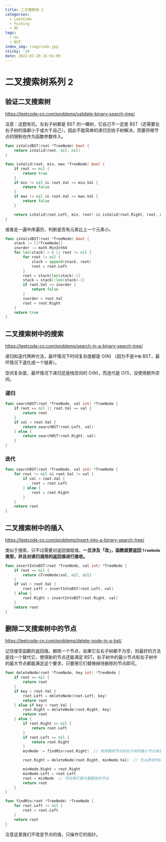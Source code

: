 ```yaml
---
title: 二叉搜索树 2
categories:
  - LeetCode
  - Fucking
  - 树
tags:
  - Go
  - BST
index_img: /img/code.jpg
sticky: -10
date: 2022-02-20 15:54:09
---
```


# 二叉搜索树系列 2

## 验证二叉搜索树

https://leetcode-cn.com/problems/validate-binary-search-tree/

注意：这题有坑，左右子树都是 BST 的一棵树，它自己不一定是 BST（还需要左右子树的值都小于或大于自己）。因此不能简单的递归交给子树解决，而要将根节点的限制也作为函数参数传入。

```go
func isValidBST(root *TreeNode) bool {
    return isValid(root, nil, nil)
}

func isValid(root, min, max *TreeNode) bool {
    if root == nil {
        return true
    }
    if min != nil && root.Val <= min.Val {
        return false
    }
    if max != nil && root.Val >= max.Val {
        return false
    }

    return isValid(root.Left, min, root) && isValid(root.Right, root, max)
}
```

或者走一遍中序遍历，判断是否有元素比上一个元素小。

```go
func isValidBST(root *TreeNode) bool {
    stack := []*TreeNode{}
    inorder := math.MinInt64
    for len(stack) > 0 || root != nil {
        for root != nil {
            stack = append(stack, root)
            root = root.Left
        }
        root = stack[len(stack)-1]
        stack = stack[:len(stack)-1]
        if root.Val <= inorder {
            return false
        }
        inorder = root.Val
        root = root.Right
    }
    return true
}
```

## 二叉搜索树中的搜索

https://leetcode-cn.com/problems/search-in-a-binary-search-tree/

递归和迭代两种方法，最坏情况下时间复杂度都是 O(N) （因为不是`平衡` BST，最坏情况下退化成一个链表）。

空间复杂度，最坏情况下递归还是栈空间的 O(N)，而迭代是 O(1)，没使用额外空间。

### 递归

```go
func searchBST(root *TreeNode, val int) *TreeNode {
    if root == nil || root.Val == val {
        return root
    }
    if val < root.Val {
        return searchBST(root.Left, val)
    } else {
        return searchBST(root.Right, val)
    }
}
```

### 迭代

```go
func searchBST(root *TreeNode, val int) *TreeNode {
    for root != nil && root.Val != val {
        if val < root.Val {
            root = root.Left
        } else {
            root = root.Right
        }
    }
    return root
}
```

## 二叉搜索树中的插入

https://leetcode-cn.com/problems/insert-into-a-binary-search-tree/

类似于搜索，只不过需要对返回值赋值。**一旦涉及「改」，函数就要返回 `TreeNode` 类型，并且对递归调用的返回值进行接收。**

```go
func insertIntoBST(root *TreeNode, val int) *TreeNode {
    if root == nil {
        return &TreeNode{val, nil, nil}
    }
    if val < root.Val {
        root.Left = insertIntoBST(root.Left, val)
    } else {
        root.Right = insertIntoBST(root.Right, val)
    }
    return root
}
```

## 删除二叉搜索树中的节点

https://leetcode-cn.com/problems/delete-node-in-a-bst/

记住接受函数的返回值。删除一个节点，如果它左右子树都不为空，则最好的方法是找一个替代它，使得新的节点还能满足 BST。右子树中的最小节点和左子树中的最大节点都能满足这个要求，只要用它们替换掉待删除的节点即可。

```go
func deleteNode(root *TreeNode, key int) *TreeNode {
    if root == nil {
        return root
    }
    if key < root.Val {
        root.Left = deleteNode(root.Left, key)
        return root
    } else if key > root.Val {
        root.Right = deleteNode(root.Right, key)
        return root
    } else {
        if root.Right == nil {
            return root.Left
        }
        if root.Left == nil {
            return root.Right
        }
        minNode := findMin(root.Right)  // 用待删除节点的右子树的最小节点来替换

        root.Right = deleteNode(root.Right, minNode.Val)  // 先从原来的树中切掉

        minNode.Right = root.Right  
        minNode.Left = root.Left
        root = minNode  // 然后用它替代要删除的节点
        return root
    }
}

func findMin(root *TreeNode) *TreeNode {
    for root.Left != nil {
        root = root.Left
    }
    return root
}
```

注意这里我们不改变节点的值，只操作它的指针。
